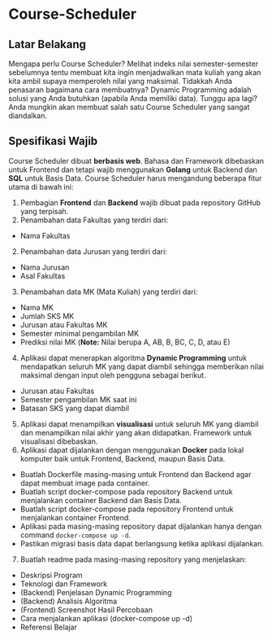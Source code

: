 # Course-Scheduler

## Latar Belakang

Mengapa perlu Course Scheduler? Melihat indeks nilai semester-semester sebelumnya tentu membuat kita ingin menjadwalkan mata kuliah yang akan kita ambil supaya memperoleh nilai yang maksimal. Tidakkah Anda penasaran bagaimana cara membuatnya? Dynamic Programming adalah solusi yang Anda butuhkan (apabila Anda memiliki data). Tunggu apa lagi? Anda mungkin akan membuat salah satu Course Scheduler yang sangat diandalkan.

## Spesifikasi Wajib

Course Scheduler dibuat <b>berbasis web</b>. Bahasa dan Framework dibebaskan untuk Frontend dan tetapi wajib menggunakan <b>Golang</b> untuk Backend dan <b>SQL</b> untuk Basis Data. Course Scheduler harus mengandung beberapa fitur utama di bawah ini:

1. Pembagian <b>Frontend</b> dan <b>Backend</b> wajib dibuat pada repository GitHub yang terpisah.
2. Penambahan data Fakultas yang terdiri dari:
  - Nama Fakultas
2. Penambahan data Jurusan yang terdiri dari:
  - Nama Jurusan
  - Asal Fakultas
3. Penambahan data MK (Mata Kuliah) yang terdiri dari:
  - Nama MK
  - Jumlah SKS MK
  - Jurusan atau Fakultas MK
  - Semester minimal pengambilan MK
  - Prediksi nilai MK (<strong>Note:</strong> Nilai berupa A, AB, B, BC, C, D, atau E)
4. Aplikasi dapat menerapkan algoritma <b>Dynamic Programming</b> untuk mendapatkan seluruh MK yang dapat diambil sehingga memberikan nilai maksimal dengan input oleh pengguna sebagai berikut.
  - Jurusan atau Fakultas
  - Semester pengambilan MK saat ini
  - Batasan SKS yang dapat diambil
5. Aplikasi dapat menampilkan <b>visualisasi</b> untuk seluruh MK yang diambil dan menampilkan nilai akhir yang akan didapatkan. Framework untuk visualisasi dibebaskan.
6. Aplikasi dapat dijalankan dengan menggunakan <b>Docker</b> pada lokal komputer baik untuk Frontend, Backend, maupun Basis Data.
  - Buatlah Dockerfile masing-masing untuk Frontend dan Backend agar dapat membuat image pada container.
  - Buatlah script docker-compose pada repository Backend untuk menjalankan container Backend dan Basis Data.
  - Buatlah script docker-compose pada repository Frontend untuk menjalankan container Frontend.
  - Aplikasi pada masing-masing repository dapat dijalankan hanya dengan command ```docker-compose up -d```.
  - Pastikan migrasi basis data dapat berlangsung ketika aplikasi dijalankan.
7. Buatlah readme pada masing-masing repository yang menjelaskan:
  - Deskripsi Program
  - Teknologi dan Framework
  - (Backend) Penjelasan Dynamic Programming
  - (Backend) Analisis Algoritma
  - (Frontend) Screenshot Hasil Percobaan
  - Cara menjalankan aplikasi (docker-compose up -d)
  - Referensi Belajar
